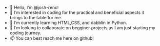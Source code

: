 - 👋 Hello, I’m @josh-reno!
- 👀 I’m interested in coding for the practical and beneficial aspects it brings to the table for me. 
- 🌱 I’m currently learning HTML,CSS, and dabblin in Python.
- 💞️ I’m looking to collaborate on begginer projects as I am just starting my coding journey.
- 📫 You can best reach me here on github!

<!---
josh-reno/josh-reno is a ✨ special ✨ repository because its `README.md` (this file) appears on your GitHub profile.
You can click the Preview link to take a look at your changes.
--->

